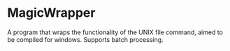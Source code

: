 MagicWrapper
============

A program that wraps the functionality of the UNIX file command, aimed to be compiled for windows. Supports batch processing.
